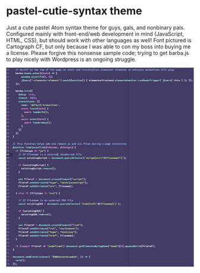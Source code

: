 # pastel-cutie-syntax theme

Just a cute pastel Atom syntax theme for guys, gals, and nonbinary pals. Configured mainly with front-end/web development in mind (JavaScript, HTML, CSS), but should work with other languages as well! Font pictured is Cartograph CF, but only because I was able to con my boss into buying me a license. Please forgive this nonsense sample code; trying to get barba.js to play nicely with Wordpress is an ongoing struggle.


![A screenshot of your theme](pastel-cutie-screenshot.png)
